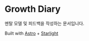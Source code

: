 # Growth Diary

멘탈 모델 및 피드백을 작성하는 문서입니다.

Built with [Astro](https://astro.build) + [Starlight](https://starlight.astro.build)
